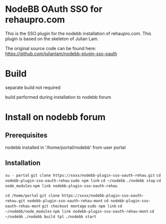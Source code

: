 # NodeBB OAuth SSO for rehaupro.com

This is the SSO plugin for the nodebb installation of rehaupro.com.
This plugin is based on the skeleton of Julian Lam.

The original source code can be found here: https://github.com/julianlam/nodebb-plugin-sso-oauth


# Build 

separate build not required

build performed during installation to nodebb forum

# Install on nodebb forum

## Prerequisites
nodebb installed in '/home/portal/nodebb' from user portal

## Installation
`su - portal`
`git clone https://xxxx/nodebb-plugin-sso-oauth-rehau.git`
`cd nodebb-plugin-sso-oauth-rehau`
`sudo npm link`
`cd ~/nodebb`
`./nodebb stop`
`cd node_modules`
`npm link nodebb-plugin-sso-oauth-rehau`

`cd /home/portal`
`git clone https://xxxx/nodebb-plugin-sso-oauth-rehau.git nodebb-plugin-sso-oauth-rehau-mont`
`cd nodebb-plugin-sso-oauth-rehau-mont`
`git checkout montage`
`sudo npm link`
`cd ~/nodebb/node_modules`
`npm link nodebb-plugin-sso-oauth-rehau-mont`
`cd ~/nodebb`
`./nodebb build tpl`
`./nodebb start`

